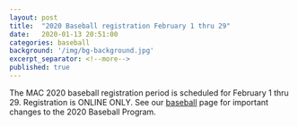 ```yaml
---
layout: post
title:  "2020 Baseball registration February 1 thru 29"
date:   2020-01-13 20:51:00
categories: baseball
background: '/img/bg-background.jpg'
excerpt_separator: <!--more-->
published: true
---
```

The MAC 2020 baseball registration period is scheduled for February 1 thru 29.
Registration is ONLINE ONLY.
See our [baseball](/baseball) page for important changes to the 2020 Baseball Program.